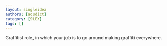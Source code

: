 ```yaml
---
layout: singleidea
authors: [aosdict]
category: [SLEX]
tags: []
---
```

Graffitist role, in which your job is to go around making graffiti everywhere.
